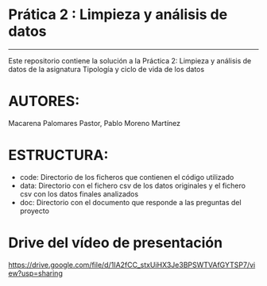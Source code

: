 # Prática 2 : Limpieza y análisis de datos
***

Este repositorio contiene la solución a la Práctica 2: Limpieza y análisis de datos  de la asignatura Tipología y ciclo de vida de los datos

#  AUTORES:
Macarena Palomares Pastor,
Pablo Moreno Martínez

# ESTRUCTURA:
*  code: Directorio de los ficheros que contienen el código utilizado
*  data: Directorio con el fichero csv de los datos originales y el fichero csv con los datos finales analizados
*  doc: Directorio con el documento que responde a las preguntas del proyecto

# Drive del vídeo de presentación
https://drive.google.com/file/d/1IA2fCC_stxUiHX3Je3BPSWTVAfGYTSP7/view?usp=sharing
